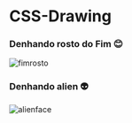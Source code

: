 # <h1>CSS-Drawing</h1>

<h3>Denhando rosto do Fim 😊</h3>
  
![fimrosto](https://user-images.githubusercontent.com/104202323/177174321-1c041eda-8335-40b3-b8df-e725a86dc470.jpg)

<h3>Denhando alien 👽</h3>

![alienface](https://user-images.githubusercontent.com/104202323/177195855-1e0cfd6c-8700-4b22-ac54-59aeff903dcb.jpg)
